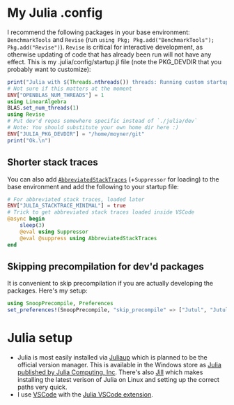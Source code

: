 # My Julia .config
I recommend the following packages in your base environment: `BenchmarkTools` and `Revise` (run `using Pkg; Pkg.add("BenchmarkTools"); Pkg.add("Revise")`). `Revise` is critical for interactive development, as otherwise updating of code that has already been run will not have any effect. This is my .julia/config/startup.jl file (note the PKG_DEVDIR that you probably want to customize):

```julia
print("Julia with $(Threads.nthreads()) threads: Running custom startup... ")
# Not sure if this matters at the moment
ENV["OPENBLAS_NUM_THREADS"] = 1
using LinearAlgebra
BLAS.set_num_threads(1)
using Revise
# Put dev'd repos somewhere specific instead of `./julia/dev`
# Note: You should substitute your own home dir here :)
ENV["JULIA_PKG_DEVDIR"] = "/home/moyner/git"
print("Ok.\n")
``` 
## Shorter stack traces
You can also add  [`AbbreviatedStackTraces`](https://github.com/BioTurboNick/AbbreviatedStackTraces.jl) (+`Suppressor` for loading) to the base environment and add the following to your startup file:
```julia
# For abbreviated stack traces, loaded later
ENV["JULIA_STACKTRACE_MINIMAL"] = true
# Trick to get abbreviated stack traces loaded inside VSCode
@async begin
    sleep(3)
    @eval using Suppressor
    @eval @suppress using AbbreviatedStackTraces
end
```

## Skipping precompilation for dev'd packages
It is convenient to skip precompilation if you are actually developing the packages. Here's my setup:
```julia
using SnoopPrecompile, Preferences
set_preferences!(SnoopPrecompile, "skip_precompile" => ["Jutul", "JutulDarcy"])
```

# Julia setup
- Julia is most easily installed via [Juliaup](https://github.com/JuliaLang/juliaup) which is planned to be the official version manager. This is available in the Windows store as [Julia published by Julia Computing, Inc](https://github.com/JuliaLang/juliaup). There's also [Jill](https://github.com/abelsiqueira/jill) which makes installing the latest verison of Julia on Linux and setting up the correct paths very quick.
- I use [VSCode](https://code.visualstudio.com/) with the [Julia VSCode extension](https://www.julia-vscode.org/).
